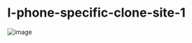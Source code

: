 # I-phone-specific-clone-site-1

![image](https://github.com/DanishAbdullahPy/I-phone-specific-clone-site-1/assets/86653046/88595532-90d9-406a-8dd8-68e8f63cc769)
